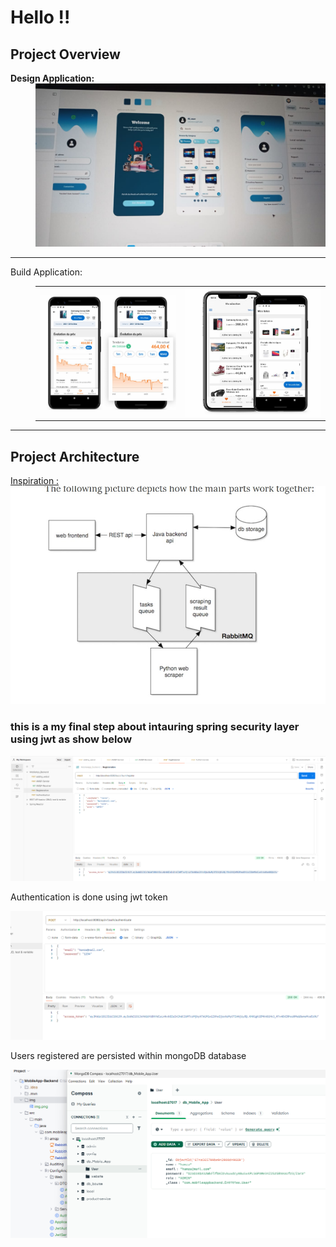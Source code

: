 <h1>Hello !!</h1>
<div>
    <h2>Project Overview</h2>
    <div>
        <dl>
            <dt><strong>Design Application:</strong></dt>
            <dd><img src="img/img_3.png"></dd>
        </dl>
        <hr color="#ff0000" size="4">
        <dl>
            <dt>Build Application: </dt>
            <dd>
                <table>
                    <tr>
                        <td width="400"><strong><img src="img/img_4.png"></strong></td>
                        <td width="400"><strong><img src="img/img_5.png"></strong></td>
                    </tr>
                </table>
            </dd>
        </dl>
 
</div>
    
</div>

<hr >

<div>
    <h2>Project Architecture</h2>
    <a href="https://bernhardwenzel.com/articles/tutorial-build-a-message-driven-microservice-application/">Inspiration :</a>
    <tr>
        <td><img src="img/img_7.png"></td>
    </tr>     
</div>


<h3>this is a my final step about intauring spring security layer using jwt as show below</h3>
<img src="img/img.png">
<div>
    <p>Authentication is done using jwt token</p>
    <img src="img/img_2.png">

</div>
<div>
    <p>Users registered are persisted within mongoDB database</p>
    <img src="img/img_1.png">
</div>

